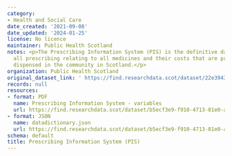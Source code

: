 ```yaml
---
category:
- Health and Social Care
date_created: '2021-09-08'
date_updated: '2024-01-25'
license: No licence
maintainer: Public Health Scotland
notes: <p>The Prescribing Information System (PIS) is the definitive data source for
  all prescribing relating to all medicines and their costs that are prescribed and
  dispensed in the community in Scotland.</p>
organization: Public Health Scotland
original_dataset_link: ' https://find.researchdata.scot/dataset/22e3943e-edb5-44a1-9e4e-22b0f7a31767'
records: null
resources:
- format: PDF
  name: Prescribing Information System - variables
  url: https://find.researchdata.scot/dataset/b5ecf3e9-f910-4713-81e0-acd3ca6c1cd9/resource/8df43ab1-650f-4c7e-90e0-22df6a47d488/download/prescribing-information-system-pis-variables.pdf
- format: JSON
  name: datadictionary.json
  url: https://find.researchdata.scot/dataset/b5ecf3e9-f910-4713-81e0-acd3ca6c1cd9/resource/22e3943e-edb5-44a1-9e4e-22b0f7a31767/download/datadictionary.json
schema: default
title: Prescribing Information System (PIS)
---
```

